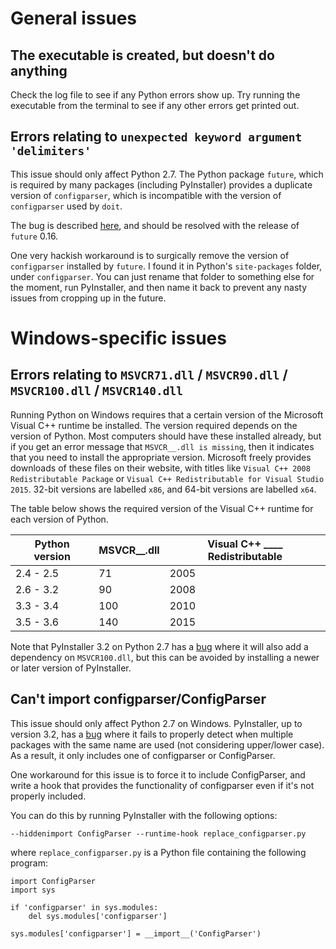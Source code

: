 # General issues

## The executable is created, but doesn't do anything
Check the log file to see if any Python errors show up. Try running the executable from the terminal to see if any other errors get printed out.

## Errors relating to `unexpected keyword argument 'delimiters'`
This issue should only affect Python 2.7. The Python package `future`, which is required by many packages (including PyInstaller) provides a duplicate version of `configparser`, which is incompatible with the version of `configparser` used by `doit`.

The bug is described [here](https://github.com/PythonCharmers/python-future/issues/118), and should be resolved with the release of `future` 0.16.

One very hackish workaround is to surgically remove the version of `configparser` installed by `future`. I found it in Python's `site-packages` folder, under `configparser`. You can just rename that folder to something else for the moment, run PyInstaller, and then name it back to prevent any nasty issues from cropping up in the future.

# Windows-specific issues

## Errors relating to `MSVCR71.dll` / `MSVCR90.dll` / `MSVCR100.dll`  / `MSVCR140.dll`

Running Python on Windows requires that a certain version of the Microsoft Visual C++ runtime be installed. The version required depends on the version of Python. Most computers should have these installed already, but if you get an error message that `MSVCR__.dll is missing`, then it indicates that you need to install the appropriate version. Microsoft freely provides downloads of these files on their website, with titles like `Visual C++ 2008 Redistributable Package` or `Visual C++ Redistributable for Visual Studio 2015`. 32-bit versions are labelled `x86`, and 64-bit versions are labelled `x64`.

The table below shows the required version of the Visual C++ runtime for each version of Python.

| Python version | MSVCR__.dll | Visual C++ ____ Redistributable |
|----------------|-------------|---------------------------------|
| 2.4 - 2.5      | 71          | 2005                            |
| 2.6 - 3.2      | 90          | 2008                            |
| 3.3 - 3.4      | 100         | 2010                            |
| 3.5 - 3.6      | 140         | 2015                            |

Note that PyInstaller 3.2 on Python 2.7 has a [bug](https://github.com/pyinstaller/pyinstaller/issues/1974) where it will also add a dependency on `MSVCR100.dll`, but this can be avoided by installing a newer or later version of PyInstaller.

## Can't import configparser/ConfigParser

This issue should only affect Python 2.7 on Windows. PyInstaller, up to version 3.2, has a [bug](https://github.com/pyinstaller/pyinstaller/issues/1935) where it fails to properly detect when multiple packages with the same name are used (not considering upper/lower case). As a result, it only includes one of configparser or ConfigParser.

One workaround for this issue is to force it to include ConfigParser, and write a hook that provides the functionality of configparser even if it's not properly included.

You can do this by running PyInstaller with the following options:

`--hiddenimport ConfigParser --runtime-hook replace_configparser.py`


where `replace_configparser.py` is a Python file containing the following program:
```
import ConfigParser
import sys

if 'configparser' in sys.modules:
    del sys.modules['configparser']

sys.modules['configparser'] = __import__('ConfigParser')
```
